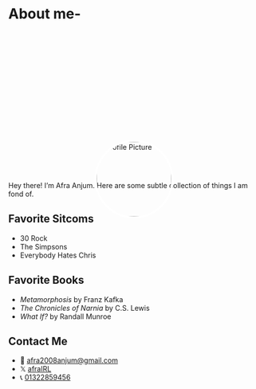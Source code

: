 # About me-
<!-- Background Banner -->
<div style="
  background-image: url('background.jpg');
  background-size: cover;
  background-position: center;
  height: 300px;
  position: relative;
">
  <!-- Profile Picture -->
  <img src="profile.jpg" alt="Profile Picture" style="
    width: 150px;
    height: 150px;
    border-radius: 50%;
    border: 4px solid white;
    position: absolute;
    bottom: -75px;
    left: 50%;
    transform: translateX(-50%);
  ">
</div>
Hey there! I’m Afra Anjum. Here are some subtle collection of things I am fond of. 
<section>
  <h2> Favorite Sitcoms</h2>
  <ul>
    <li>30 Rock</li>
    <li>The Simpsons</li>
    <li>Everybody Hates Chris</li>
  </ul>
</section>
  <h2> Favorite Books</h2>
  <ul>
    <li><em>Metamorphosis</em> by Franz Kafka</li>
    <li><em>The Chronicles of Narnia</em> by C.S. Lewis</li>
    <li><em>What If?</em> by Randall Munroe</li>
  </ul>
  <!DOCTYPE html>
<html lang="en">
<head>
  <meta charset="UTF-8">

</head>
<body>
  <h2>Contact Me</h2>
  <ul>
    <li>📧 <a href="mailto:afra2008anjum@gmail.com">afra2008anjum@gmail.com</a></li>
    <li>𝕏 <a href="https://x.com/afroarr" target="_blank">afraIRL</a></li>
    <li>📞 <a href="tel:01322859456">01322859456</a></li>
  </ul>
</body>
</html>
